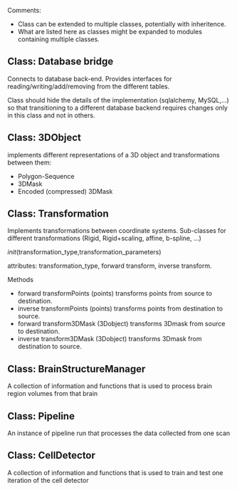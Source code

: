 Comments:
* Class can be extended to multiple classes, potentially with
  inheritence.
* What are listed here as classes might be expanded to modules containing
  multiple classes.


## Class: Database bridge
Connects to database back-end. Provides
interfaces for reading/writing/add/removing from the different tables.

Class should hide the details of the implementation (sqlalchemy,
MySQL,...) so that transitioning to a different database backend
requires changes only in this class and not in others.

## Class: 3DObject
implements different representations of a 3D object and
transformations between them:

* Polygon-Sequence
* 3DMask
* Encoded (compressed) 3DMask

## Class: Transformation
Implements transformations between coordinate systems. Sub-classes for
different transformations (Rigid, Rigid+scaling, affine, b-spline, ...)

_init_(transformation_type,transformation_parameters)

attributes:
transformation_type,
forward transform,
inverse transform.

Methods

* forward transformPoints (points) transforms points from source to destination.
* inverse transformPoints (points) transforms points from destination to source.
* forward transform3DMask (3Dobject) transforms 3Dmask from source to destination.
* inverse transform3DMask (3Dobject) transforms 3Dmask from destination to source.

## Class: BrainStructureManager
  A collection of information and functions that is used to process brain region volumes from that brain
  
## Class: Pipeline
  An instance of pipeline run that processes the data collected from one scan

## Class: CellDetector
  A collection of information and functions that is used to train and test one iteration of the cell detector
